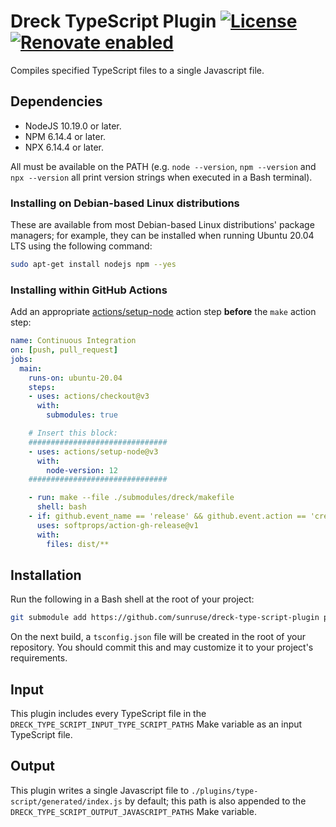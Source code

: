 # Dreck TypeScript Plugin [![License](https://img.shields.io/github/license/sunruse/dreck-type-script-plugin.svg)](https://github.com/sunruse/dreck-type-script-plugin/blob/master/license) [![Renovate enabled](https://img.shields.io/badge/renovate-enabled-brightgreen.svg)](https://renovatebot.com/)

Compiles specified TypeScript files to a single Javascript file.

## Dependencies

- NodeJS 10.19.0 or later.
- NPM 6.14.4 or later.
- NPX 6.14.4 or later.

All must be available on the PATH (e.g. `node --version`, `npm --version` and `npx --version` all print version strings when executed in a Bash terminal).

### Installing on Debian-based Linux distributions

These are available from most Debian-based Linux distributions' package managers; for example, they can be installed when running Ubuntu 20.04 LTS using the following command:

```bash
sudo apt-get install nodejs npm --yes
```

### Installing within GitHub Actions

Add an appropriate [actions/setup-node](https://github.com/actions/setup-node) action step **before** the `make` action step:

```yml
name: Continuous Integration
on: [push, pull_request]
jobs:
  main:
    runs-on: ubuntu-20.04
    steps:
    - uses: actions/checkout@v3
      with:
        submodules: true

    # Insert this block:
    ###############################
    - uses: actions/setup-node@v3
      with:
        node-version: 12
    ###############################

    - run: make --file ./submodules/dreck/makefile
      shell: bash
    - if: github.event_name == 'release' && github.event.action == 'created'
      uses: softprops/action-gh-release@v1
      with:
        files: dist/**
```

## Installation

Run the following in a Bash shell at the root of your project:

```bash
git submodule add https://github.com/sunruse/dreck-type-script-plugin plugins/type-script
```

On the next build, a `tsconfig.json` file will be created in the root of your repository.  You should commit this and may customize it to your project's requirements.

## Input

This plugin includes every TypeScript file in the `DRECK_TYPE_SCRIPT_INPUT_TYPE_SCRIPT_PATHS` Make variable as an input TypeScript file.

## Output

This plugin writes a single Javascript file to `./plugins/type-script/generated/index.js` by default; this path is also appended to the `DRECK_TYPE_SCRIPT_OUTPUT_JAVASCRIPT_PATHS` Make variable.
